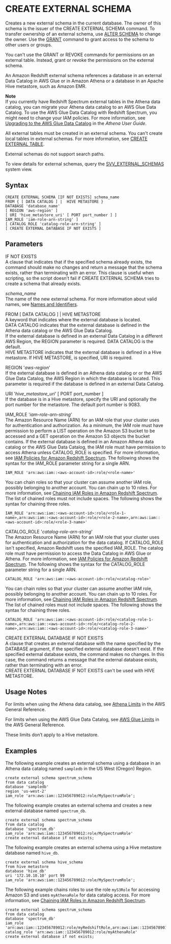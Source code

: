 # CREATE EXTERNAL SCHEMA<a name="r_CREATE_EXTERNAL_SCHEMA"></a>

Creates a new external schema in the current database\. The owner of this schema is the issuer of the CREATE EXTERNAL SCHEMA command\. To transfer ownership of an external schema, use [ALTER SCHEMA](r_ALTER_SCHEMA.md) to change the owner\. Use the [GRANT](r_GRANT.md) command to grant access to the schema to other users or groups\. 

You can't use the GRANT or REVOKE commands for permissions on an external table\. Instead, grant or revoke the permissions on the external schema\. 

An Amazon Redshift external schema references a database in an external Data Catalog in AWS Glue or in Amazon Athena or a database in an Apache Hive metastore, such as Amazon EMR\. 

**Note**  
If you currently have Redshift Spectrum external tables in the Athena data catalog, you can migrate your Athena data catalog to an AWS Glue Data Catalog\. To use the AWS Glue Data Catalog with Redshift Spectrum, you might need to change your IAM policies\. For more information, see [Upgrading to the AWS Glue Data Catalog](https://docs.aws.amazon.com/athena/latest/ug/glue-athena.html#glue-upgrade) in the *Athena User Guide*\.

All external tables must be created in an external schema\. You can't create local tables in external schemas\. For more information, see [CREATE EXTERNAL TABLE](r_CREATE_EXTERNAL_TABLE.md)\. 

External schemas do not support search paths\.

To view details for external schemas, query the [SVV\_EXTERNAL\_SCHEMAS](r_SVV_EXTERNAL_SCHEMAS.md) system view\. 

## Syntax<a name="r_CREATE_EXTERNAL_SCHEMA-synopsis"></a>

```
CREATE EXTERNAL SCHEMA [IF NOT EXISTS] schema_name
FROM { [ DATA CATALOG ] |  HIVE METASTORE }
DATABASE 'database_name'
[ REGION 'aws-region' ]
[ URI 'hive_metastore_uri' [ PORT port_number ] ]
IAM_ROLE 'iam-role-arn-string' ] 
[ CATALOG_ROLE 'catalog-role-arn-string' ] 
[ CREATE EXTERNAL DATABASE IF NOT EXISTS ]
```

## Parameters<a name="r_CREATE_EXTERNAL_SCHEMA-parameters"></a>

IF NOT EXISTS  
A clause that indicates that if the specified schema already exists, the command should make no changes and return a message that the schema exists, rather than terminating with an error\. This clause is useful when scripting, so the script doesn’t fail if CREATE EXTERNAL SCHEMA tries to create a schema that already exists\. 

 *schema\_name*   
The name of the new external schema\. For more information about valid names, see [Names and Identifiers](r_names.md)\.

FROM \[ DATA CATALOG \] \| HIVE METASTORE   
A keyword that indicates where the external database is located\.   
DATA CATALOG indicates that the external database is defined in the Athena data catalog or the AWS Glue Data Catalog\.   
If the external database is defined in an external Data Catalog in a different AWS Region, the REGION parameter is required\. DATA CATALOG is the default\.  
HIVE METASTORE indicates that the external database is defined in a Hive metastore\. If HIVE METASTORE, is specified, URI is required\. 

REGION '*aws\-region*'  
If the external database is defined in an Athena data catalog or or the AWS Glue Data Catalog, the AWS Region in which the database is located\. This parameter is required if the database is defined in an external Data Catalog\. 

URI '*hive\_metastore\_uri*' \[ PORT port\_number \]  
If the database is in a Hive metastore, specify the URI and optionally the port number for the metastore\. The default port number is 9083\. 

IAM\_ROLE '*iam\-role\-arn\-string*'  
The Amazon Resource Name \(ARN\) for an IAM role that your cluster uses for authentication and authorization\. As a minimum, the IAM role must have permission to perform a LIST operation on the Amazon S3 bucket to be accessed and a GET operation on the Amazon S3 objects the bucket contains\. If the external database is defined in an Amazon Athena data catalog or the AWS Glue Data Catalog, the IAM role must have permission to access Athena unless CATALOG\_ROLE is specified\. For more information, see [IAM Policies for Amazon Redshift Spectrum](c-spectrum-iam-policies.md)\. The following shows the syntax for the IAM\_ROLE parameter string for a single ARN\.  

```
IAM_ROLE 'arn:aws:iam::<aws-account-id>:role/<role-name>'
```
You can chain roles so that your cluster can assume another IAM role, possibly belonging to another account\. You can chain up to 10 roles\. For more information, see [Chaining IAM Roles in Amazon Redshift Spectrum](c-spectrum-iam-policies.md#c-spectrum-chaining-roles)\.   
The list of chained roles must not include spaces\.
The following shows the syntax for chaining three roles\.  

```
IAM_ROLE 'arn:aws:iam::<aws-account-id>:role/<role-1-name>,arn:aws:iam::<aws-account-id>:role/<role-2-name>,arn:aws:iam::<aws-account-id>:role/<role-3-name>'
```

CATALOG\_ROLE '*catalog\-role\-arn\-string*'  
The Amazon Resource Name \(ARN\) for an IAM role that your cluster uses for authentication and authorization for the data catalog\. If CATALOG\_ROLE isn't specified, Amazon Redshift uses the specified IAM\_ROLE\. The catalog role must have permission to access the Data Catalog in AWS Glue or Athena\. For more information, see [IAM Policies for Amazon Redshift Spectrum](c-spectrum-iam-policies.md)\. The following shows the syntax for the CATALOG\_ROLE parameter string for a single ARN\.  

```
CATALOG_ROLE 'arn:aws:iam::<aws-account-id>:role/<catalog-role>'
```
You can chain roles so that your cluster can assume another IAM role, possibly belonging to another account\. You can chain up to 10 roles\. For more information, see [Chaining IAM Roles in Amazon Redshift Spectrum](c-spectrum-iam-policies.md#c-spectrum-chaining-roles)\.   
The list of chained roles must not include spaces\.
The following shows the syntax for chaining three roles\.  

```
CATALOG_ROLE 'arn:aws:iam::<aws-account-id>:role/<catalog-role-1-name>,arn:aws:iam::<aws-account-id>:role/<catalog-role-2-name>,arn:aws:iam::<aws-account-id>:role/<catalog-role-3-name>'
```

CREATE EXTERNAL DATABASE IF NOT EXISTS  
A clause that creates an external database with the name specified by the DATABASE argument, if the specified external database doesn't exist\. If the specified external database exists, the command makes no changes\. In this case, the command returns a message that the external database exists, rather than terminating with an error\.  
CREATE EXTERNAL DATABASE IF NOT EXISTS can't be used with HIVE METASTORE\.

## Usage Notes<a name="r_CREATE_EXTERNAL_SCHEMA_usage"></a>

For limits when using the Athena data catalog, see [Athena Limits](https://docs.aws.amazon.com/general/latest/gr/aws_service_limits.html#amazon-athena-limits) in the AWS General Reference\.

For limits when using the AWS Glue Data Catalog, see [AWS Glue Limits](https://docs.aws.amazon.com/general/latest/gr/aws_service_limits.html#limits_glue) in the AWS General Reference\.

These limits don’t apply to a Hive metastore\.

## Examples<a name="r_CREATE_EXTERNAL_SCHEMA_examples"></a>

The following example creates an external schema using a database in an Athena data catalog named `sampledb` in the US West \(Oregon\) Region\.

```
create external schema spectrum_schema
from data catalog
database 'sampledb'
region 'us-west-2' 
iam_role 'arn:aws:iam::123456789012:role/MySpectrumRole';
```

The following example creates an external schema and creates a new external database named `spectrum_db`\.

```
create external schema spectrum_schema
from data catalog
database 'spectrum_db'
iam_role 'arn:aws:iam::123456789012:role/MySpectrumRole'
create external database if not exists;
```

The following example creates an external schema using a Hive metastore database named `hive_db`\.

```
create external schema hive_schema
from hive metastore
database 'hive_db'
uri '172.10.10.10' port 99
iam_role 'arn:aws:iam::123456789012:role/MySpectrumRole';
```

The following example chains roles to use the role `myS3Role` for accessing Amazon S3 and uses `myAthenaRole` for data catalog access\. For more information, see [Chaining IAM Roles in Amazon Redshift Spectrum](c-spectrum-iam-policies.md#c-spectrum-chaining-roles)\.

```
create external schema spectrum_schema
from data catalog
database 'spectrum_db'
iam_role 'arn:aws:iam::123456789012:role/myRedshiftRole,arn:aws:iam::123456789012:role/myS3Role'
catalog_role 'arn:aws:iam::123456789012:role/myAthenaRole'
create external database if not exists;
```